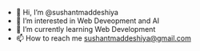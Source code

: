 - 👋 Hi, I’m @sushantmaddeshiya
- 👀 I’m interested in Web Deveopment and AI
- 🌱 I’m currently learning Web Development
- 📫 How to reach me sushantmaddeshiya@gmail.com

<!---
sushantmaddeshiya/sushantmaddeshiya is a ✨ special ✨ repository because its `README.md` (this file) appears on your GitHub profile.
You can click the Preview link to take a look at your changes.
--->
